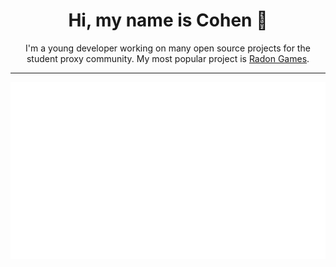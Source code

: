 <p align="center">
    <h1 align="center">Hi, my name is Cohen 👋</h1>
</p>

<p align="center">
    I'm a young developer working on many open source projects for the student proxy community. My most popular project is <a href="https://github.com/Radon-Games/Radon-Games">Radon Games</a>.
</p>

___

<img src="https://github.com/cohenerickson/cohenerickson/blob/main/.cache/base.svg">
